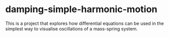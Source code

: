 # damping-simple-harmonic-motion
This is a project that explores how differential equations can be used in the simplest way to visualise oscillations of a mass-spring system.
